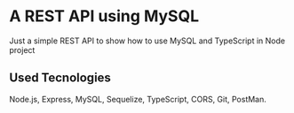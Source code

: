 # A REST API using MySQL
Just a simple REST API to show how to use MySQL and TypeScript in Node project

## Used Tecnologies
Node.js, Express, MySQL, Sequelize, TypeScript, CORS, Git, PostMan.



